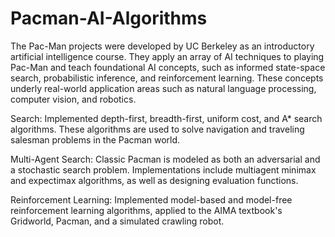 # Pacman-AI-Algorithms

The Pac-Man projects were developed by UC Berkeley as an introductory artificial intelligence course. They apply an array of AI techniques to playing Pac-Man and teach foundational AI concepts, such as informed state-space search, probabilistic inference, and reinforcement learning. These concepts underly real-world application areas such as natural language processing, computer vision, and robotics.

Search: Implemented depth-first, breadth-first, uniform cost, and A* search algorithms. These algorithms are used to solve navigation and traveling salesman problems in the Pacman world.


Multi-Agent Search: Classic Pacman is modeled as both an adversarial and a stochastic search problem. Implementations include multiagent minimax and expectimax algorithms, as well as designing evaluation functions.


Reinforcement Learning: Implemented model-based and model-free reinforcement learning algorithms, applied to the AIMA textbook's Gridworld, Pacman, and a simulated crawling robot.

